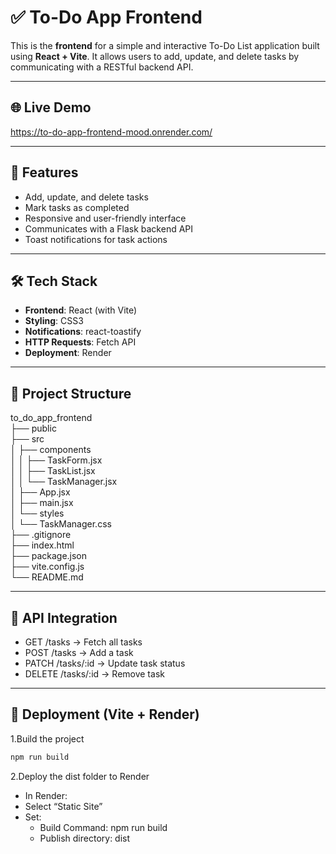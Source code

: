 # ✅ To-Do App Frontend

This is the **frontend** for a simple and interactive To-Do List application built using **React + Vite**. It allows users to add, update, and delete tasks by communicating with a RESTful backend API.

---

## 🌐 Live Demo

https://to-do-app-frontend-mood.onrender.com/

---

## 🚀 Features

- Add, update, and delete tasks
- Mark tasks as completed
- Responsive and user-friendly interface
- Communicates with a Flask backend API
- Toast notifications for task actions

---

## 🛠️ Tech Stack

- **Frontend**: React (with Vite)
- **Styling**: CSS3
- **Notifications**: react-toastify
- **HTTP Requests**: Fetch API
- **Deployment**: Render

---

## 📁 Project Structure
to_do_app_frontend\
├── public\
├── src\
│ ├── components\
│ │ ├── TaskForm.jsx\
│ │ ├── TaskList.jsx\
│ │ └── TaskManager.jsx\
│ ├── App.jsx\
│ ├── main.jsx\
│ └── styles\
│ └── TaskManager.css\
├── .gitignore\
├── index.html\
├── package.json\
├── vite.config.js\
└── README.md

---

## 🔌 API Integration
- GET /tasks → Fetch all tasks
- POST /tasks → Add a task
- PATCH /tasks/:id → Update task status
- DELETE /tasks/:id → Remove task

---
## 🚀 Deployment (Vite + Render)
1.Build the project
```bash
npm run build
```
2.Deploy the dist folder to Render
  - In Render:
  - Select “Static Site”
  - Set:
    - Build Command: npm run build
    - Publish directory: dist



